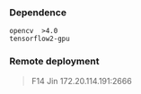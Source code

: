 

### Dependence
```angular2html
opencv  >4.0
tensorflow2-gpu
```

### Remote deployment
> F14 Jin 172.20.114.191:2666